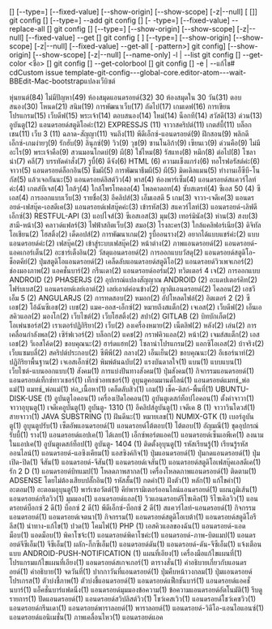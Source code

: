  [<file-option>] [--type=<type>] [--fixed-value] [--show-origin] [--show-scope] [-z|--null] <name> [<value> [<value-pattern>]]
 git config [<file-option>] [--type=<type>] --add <name> <value>
 git config [<file-option>] [- -type=<type>] [--fixed-value] --replace-all <name> <value> [<value-pattern>]
 git config [<file-option>] [--type=<type>] [--show-origin] [--show-scope] [-z|--null] [--fixed-value] --get <name> [<value-pattern>]
 git config [<file-option> ] [--type=<type>] [--show-origin] [--show-scope] [-z|--null] [--fixed-value] --get-all <name> [<value> -pattern>]
 git config] [--show-origin] [--show-scope] [-z|--null] [--name-only] -l | --list git config [<file-option>] --get-color <ชื่อ> [<default>]
git config [<file-option>] --get-colorbool <name> [<stdout-is-tty>]
 git config [<file-option>] -e | --แก้ไข# cdCustom issue template-git-config---global-core.editor-atom---wait-BBEdit-Mac-bootstrapแปลงเว็บิซต์

หุ่นยนต์(84)
ไม่มีปัญหา(49)
ห้องสมุดแอนดรอยด์(32)
30 ห้องสมุดใน 30 วัน(31)
ตอบสนอง(30)
โหนด(21)
สนิม(19)
การพัฒนาเว็บ(17)
ถัดไป(17)
เกมเดฟ(16)
การเขียนโปรแกรม(15)
เว็บดีฟ(15)
พระเจ้า(14)
ตอบสนอง(14)
ใหม่(14)
น็อกที(14)
สวัสดี(13)
ด่วน(13)
อูบันตู(12)
แอนดรอยด์สตูดิโอค่ะ(12)
EXPRESSJS (11)
จาวาสคริปต์(11)
เกตส์บี้(11)
บล็อกเชน(11)
เว็บ 3 (11)
ฉลาด-สัญญา(11)
จนถึง(11)
พีดีเอ็กซ์-แอนดรอยด์(9)
ฝึกสอน(9)
พลิกดีเอ็กซ์-เกมง่ายๆ(9)
รักฮับ(9)
ลินุกซ์(9)
วิว(9)
วุช(9)
ซานโนอิก้า(9)
เซียนเว(9)
ด่วนคือ(9)
ไม่มีอะไร(9)
พระเจ้าคือ(9)
สวนมอนโกดบ์(9)
ผี(8)
ใช่ไหม(8)
รัสแทง(8)
หมึก(8)
ต่อไป(8)
โซลาน่า(7)
คลี(7)
บรรทัดคำสั่ง(7)
รูบี้(6)
ดีจัง(6)
HTML (6)
ความแข็งแกร่ง(6)
ทอโรฟอรัสต์ค่ะ(6)
จาวา(5)
แอนดรอยด์ล็อกอิน(5)
ธีมผี(5)
การพัฒนาธีมผี(5)
ผี(5)
มิดเดิลแมน(5)
ทำงานเอ็ซีบี-โนกัส(5)
แล้วเจอกันนะ(5)
แอนดรอยด์ลิสต์วิว(4)
พาส(4)
ห้องพาร์เซ็ม(4)
แอนดรอยด์สแควร์ไลท์ค่ะ(4)
เกตส์บีเจส(4)
ใกล้ๆ(4)
ใกล้โพรโทคอล(4)
โพลคาดอท(4)
ซับสเตรท์(4)
ซีเอส 50 (4)
ซีเอส(4)
การออกแบบเว็บ(3)
รายชื่อ(3)
อีคลิปส์(3)
เอ็มเอสดี 5 เกม(3)
จาวา-เจดีเค(3)
แอนดรอยด์-เฟสบุ๊ค-เอสดีเค(3)
แอนดรอยด์เฟสบุ๊คค่ะ(3)
เข้ารหัส(3)
สแควร์ไลท์(3)
แอนดรอยด์-เลิฟดีเอ็กซ์(3)
RESTFUL-API (3)
แอปไจส์(3)
ซีเอสเอส(3)
มุม(3)
เทอร์มินัล(3)
ห่าน(3)
สงบ(3)
สามี-หน้า(3)
คลาวด์แฟลร์(3)
ไฟฟ้าสถิตเว็บ(3)
สมอ(3)
โรงละคร(3)
ใกล้แคลิฟอร์เนีย(3)
ดิจิทัลโอเชียน(2)
โฮสติ้ง(2)
เด็ดอปส์(2)
การพัฒนาเกม(2)
รูบี้ออนราง(2)
อยากได้แบบแชร์ค่ะ(2)
แบบแอนดรอยด์ค่ะ(2)
เฟสบุ๊ค(2)
เข้าสู่ระบบเฟสบุ๊ค(2)
หน้าต่าง(2)
ภาพแอนดรอยด์(2)
แอนดรอยด์-แอคเกอร์เต็น(2)
อะชาร์เต็งอิน(2)
วัสดุแอนดรอยด์(2)
การออกแบบวัสดุ(2)
แอนดรอยด์สตูดิโอ-ช็อตคีย์(2)
ปุ่มสตูดิโอแอนดรอยด์(2)
เคล็ดลับแอนดรอยด์สตูดิโอ(2)
แอนดรอยด์วิวเพจเกอร์(2)
ช่องมองภาพ(2)
แอคชั่นบาร์(2)
กรีนเดา(2)
แอนดรอยด์ออร์ม(2)
ทวิตเตอร์ 4 เจ(2)
การออกแบบ ANDROID (2)
PHASERJS (2)
อุปกรณ์แปลงสัญญาณ ANDROID (2)
อะแดปเตอร์คิท(2)
ไฟร์บเบส(2)
แอนดรอยด์เลย์เอาต์(2)
เลย์เอาต์ค่อนข้าง(2)
ญาติแอนดรอยด์(2)
ไคลอน(2)
เอชวีเอ็ม 5 (2)
ANGULARJS (2)
การทดสอบ(2)
หมอก(2)
อัปโหลดไฟล์(2)
อิตเตอร์ 2 (2)
ซีเอช(2)
โอ้ฉันซีเอช(2)
เบช(2)
แมค-ออส-เอ็กซ์(2)
หมายถึงสแต็ก(2)
เจเอส(2)
เว็บดีฟ(2)
เอ็นเอสคิวแอล(2)
มองโก(2)
เว็บไซต์(2)
เว็บโฮสติ้ง(2)
สปา(2)
GITLAB (2)
บิทบักเก็ต(2)
โอเพ่นซอร์ส(2)
เราเตอร์ปฏิกิริยา(2)
เว็บ(2)
ลงเครื่องหมาย(2)
เน็ตลิฟ(2)
หลัง(2)
เล่น(2)
การเคลื่อนกำลังพล(2)
เซิร์ฟเวอร์(2)
บล็อก(2)
แคช(2)
กราฟคิวแอล(2)
หน้า(2)
เจมส์สแต็ก(2)
เอสเอช(2)
วีเอสโค้ด(2)
ขอบคุณนะ(2)
ฮาร์ดแฮท(2)
โซลาน่าโปรแกรม(2)
แอกซิโอเอส(2)
บ้าจริง(2)
เว็บแซมบลี่(2)
สคริปต์ประกอบ(2)
ซีพีพี(2)
กลาง(2)
เอ็นเย็น(2)
ขอบคุณนะ(2)
อีเธอร์นาท์(2)
ปฏิกิริยาพื้นฐาน(2)
เจเอสเอ็กซ์(2)
พิมพ์ต้นฉบับ(2)
แรงบันดาลใจ(1)
แบน(1)
แบบแบน(1)
เว็บไซต์-แบนออกแบบ(1)
สังคม(1)
การแบ่งปันทางสังคม(1)
ปุ่มสังคม(1)
กิจกรรมแอนดรอยด์(1)
แอนดรอยด์เท็กซ์ทาวเชอร์(1)
เท็กซ์วอทเชอร์(1)
อูบุนตูคอมมานด์ไลน์(1)
แอนดรอยด์แมทช์_พ่อแม่(1)
แมทช์_พ่อแม่(1)
ห่อ_เนื้อหา(1)
เคล็ดลับสิว(1)
เกม(1)
เช็ค-ดิสก์-พื้นที่(1)
UBUNTU-DISK-USE (1)
อูบันตูไอคอน(1)
เครื่องเปิดไอคอน(1)
อูบันตูเดสก์ท็อปไอคอน(1)
ตั้งค่าจาวา(1)
จาวาอุบุนตู(1)
เจดีเคอูบันตู(1)
อูบันตู- 1310 (1)
อีคลิปส์อูบันตู(1)
เจดีเค 8 (1)
จาวาวินโดวส์(1)
สายจาวา(1)
JAVA SUBSTRING (1)
ฝันดีนะ(1)
หมายเลข(1)
NUMIX-GTK (1)
เบอร์อูบันตู(1)
อูบุนตูปรับ(1)
เซ็ตอัพแอนดรอยด์(1)
แอนดรอยด์โต้ตอบ(1)
โต้ตอบ(1)
อัญมณี(1)
ชุดอุปกรณ์รับบี้(1)
ราง(1)
แอนดรอยด์แอปเค(1)
ได้เลย(1)
เอ็กซ์พอร์ตแอค(1)
แอนดรอยด์เซ็นเอพีเค(1)
ลงนามในแอปเค(1)
อูบันตูเดสก์ท็อป(1)
อูบันตู- 1404 (1)
ติดตั้งอุบุนตู(1)
รหัสเรียนรู้(1)
เรียนรู้รหัสออนไลน์(1)
แอนดรอยด์-แอซิงเคียม(1)
แอสซิงค์กิจ(1)
ปุ่มแอนดรอยด์(1)
ปุ่มกดแอนดรอยด์(1)
ปุ่มเปิด-ปิด(1)
จีสัน(1)
แอนดรอยด์-จีสัน(1)
แอนดรอยด์เจสัน(1)
แอนดรอยด์สตูดิโอเฟสบุ๊คเอสดีเค(1)
รัก 2 D (1)
แอนดรอยด์บิทแมป(1)
โหลดภาพสากล(1)
เครื่องโหลดภาพแอนดรอยด์(1)
ติดตาม(1)
ADSENSE โดยไม่ต้องเสียบปลั๊กอิน(1)
รหัสสั้น(1)
กดคำ(1)
ฝังตัว(1)
หลัก(1)
แก้ไขคำ(1)
อะตอม(1)
อะตอมอุบุนตู(1)
พาร์เซอวัตต์(1)
คีย์พารามิเตอร์ออนไลน์แอนดรอยด์(1)
แผนภูมิเส้น(1)
แอนดรอยด์กริลวิว(1)
มุมมอง(1)
แอนดรอยด์แอล(1)
วิวแอนดรอยด์รีไซเคิล(1)
รีไซเคิลวิว(1)
แอนดรอยด์บ็อกซ์ 2 ดี(1)
บ็อกซ์ 2 ดี(1)
พีดีเอ็กซ์-บ็อกซ์ 2 ดี(1)
สแควร์ไลท์-แอนดรอยด์(1)
กิจกรรมแอนดรอยด์(1)
แอนดรอยด์เจตนา(1)
กิจกรรม(1)
แอนดรอยด์สตูดิโอเบต้า(1)
แอนดรอยด์สตูดิโอรีลีส(1)
นำทาง-แก้ไข(1)
ปวด(1)
โคมไฟ(1)
PHP (1)
เอสคิวแอลของฉัน(1)
แอนดรอยด์-แอดม็อบ(1)
แอดม็อบ(1)
พิคาโซจ้ะ(1)
แอนดรอยด์พิคาโซค่ะ(1)
แอนดรอยด์-ภาพ-บิตแมป(1)
แอนดรอยด์จีซีเอ็ม(1)
จีซีเอ็ม(1)
ผลัก-กิ๊กซีเอ็ม(1)
แอนดรอยด์ดัน(1)
แอนดรอยด์-ดัน-จีซีเอ็ม(1)
แจ้งเตือนแบบ ANDROID-PUSH-NOTIFICATION (1)
แผนที่เอียง(1)
เครื่องมือแก้ไขแผนที่(1)
โปรแกรมแก้ไขแผนที่เอียง(1)
แอนดรอยด์สเกจเกอร์(1)
ตารางสั่น(1)
คำอธิบายเกี่ยวกับแอนดรอยด์(1)
คำอธิบาย(1)
จดวันที่(1)
ปากกาวันที่แอนดรอยด์(1)
ปุ่มคืบหน้าวงกลม(1)
ปุ่มแอนดรอยด์โปรเกรส(1)
ตัวบ่งชี้ภาพ(1)
ตัวบ่งชี้แอนดรอยด์(1)
แอนดรอยด์แฟ็กชันบาร์(1)
แอนดรอยด์แอคชั่นบาร์(1)
แอ็คชั่นบาร์แฟดนิ่ง(1)
แอนดรอยด์มุมมองข้อความ(1)
ข้อความแอนดรอยด์อัตโนมัติ(1)
รีบดูรายการ(1)
ปัดแอนดรอยด์(1)
แอนดรอยด์สวิปลิสต์วิว(1)
โชว์เคสเวิว(1)
แอนดรอยด์โชว์เคซวิว(1)
แอนดรอยด์กรีนเดา(1)
แอนดรอยด์พาราลอยด์(1)
พาราลอยด์(1)
แอนดรอยด์-วิดีโอ-แอนไอแอนซ์(1)
แอนดรอยด์แอนิเมชั่น(1)
ภาพเคลื่อนไหว(1)
แอนดรอยด์แอค
